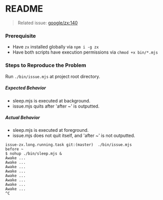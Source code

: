 # README

> Related issue: [google/zx:140](https://github.com/google/zx/issues/140)

### Prerequisite

- Have `zx` installed globally via `npm i -g zx`
- Have both scripts have execution permissions via `chmod +x bin/*.mjs`

### Steps to Reproduce the Problem

Run `./bin/issue.mjs` at project root directory.

##### Expected Behavior

- sleep.mjs is executed at background.
- issue.mjs quits after 'after ~' is outputted.

##### Actual Behavior

- sleep.mjs is executed at foreground.
- issue.mjs does not quit itself, and 'after ~' is not outputted.

```shell
issue-zx.long.running.task git:(master)  ./bin/issue.mjs 
before ~
$ nohup ./bin/sleep.mjs &
Awake ...
Awake ...
Awake ...
Awake ...
Awake ...
Awake ...
Awake ...
Awake ...
^C
```

